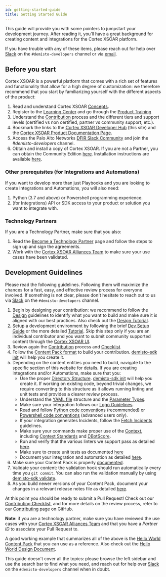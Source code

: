 ```yaml
---
id: getting-started-guide
title: Getting Started Guide
---
```


This guide will provide you with some pointers to jumpstart your development journey. After reading it, you’ll have a great background for creating content and integrations for the Cortex XSOAR platform.

If you have trouble with any of these items, please reach out for help over [Slack](https://start.paloaltonetworks.com/join-our-slack-community) on the `#demisto-developers` channel or via [email](mailto:soar.alliances@paloaltonetworks.com).

## Before you start

Cortex XSOAR is a powerful platform that comes with a rich set of features and functionality that allow for a high degree of customization: we therefore recommend that you start by familiarizing yourself with the different aspects of the product:

1. Read and understand Cortex XSOAR [Concepts](../concepts/concepts).
2. Register to the [Learning Center](http://education.paloaltonetworks.com/learningcenter) and go through the [Product Training](../partners/become-a-tech-partner#3-take-required-training).
3. Understand the [Contribution](../contributing/contributing) process and the different tiers and support levels (certified vs non certified, partner vs community support, etc.).
4. Bookmark the links to the [Cortex XSOAR Developer Hub](https://xsoar.pan.dev/docs/) (this site) and the [Cortex XSOAR Product Documentation Page](https://docs.paloaltonetworks.com/cortex/cortex-xsoar.html).
4. Access the Palo Alto Networks [DFIR Slack Community](https://start.paloaltonetworks.com/join-our-slack-community) and join the *#demisto-developers* channel.
5. Obtain and install a copy of Cortex XSOAR. If you are not a Partner, you can obtain the Community Edition [here](https://start.paloaltonetworks.com/sign-up-for-demisto-free-edition). Installation instructions are available [here](https://docs.paloaltonetworks.com/cortex/cortex-xsoar/6-0/cortex-xsoar-admin/installation.html).

### Other prerequisites (for Integrations and Automations)

If you want to develop more than just Playbooks and you are looking to create Integrations and Automations, you will also need:
1. Python (3.7 and above) or Powershell programming experience.
2. (for Integrations) API or SDK access to your product or solution you want to integrate with.

### Technology Partners

If you are a Technology Partner, make sure that you also:

1. Read the [Become a Technology Partner](../partners/become-a-tech-partner) page and follow the steps to sign up and sign the agreements.
2. Work with the [Cortex XSOAR Alliances Team](mailto:soar.alliances@paloaltonetworks.com) to make sure your use cases have been validated.

## Development Guidelines

Please read the following guidelines. Following them  will maximize the chances for a fast, easy, and effective review process for everyone involved. If something is not clear, please don't hesitate to reach out to us via [Slack](http://go.demisto.com/join-our-slack-community) on the `#demisto-developers` channel.

1. Begin by designing your contribution: we recommend to follow the [Design](../concepts/design) guidelines to identify what you want to build and make sure it is aligned with our best practices. Also check out the [Design Tutorial](../tutorials/tut-design).
2. Setup a development environment by following the brief [Dev Setup Guide](dev-setup) or the more detailed [Tutorial](../tutorials/tut-setup-dev). Skip this step only if you are an individual contributor and you want to submit community supported content through the [Cortex XSOAR UI](../contributing/marketplace).
3. Review again the [Contribution](../contributing/contributing) process and [Checklist](../contributing/checklist).
4. Follow the [Content Pack format](packs-format) to build your contribution. [demisto-sdk init](https://github.com/demisto/demisto-sdk/blob/master/demisto_sdk/commands/init/README.md) will help you create it.
5. Depending on the content entities you need to build, navigate to the specific section of this website for details. If you are creating Integrations and/or Automations, make sure that you:
    * Use the proper  [Directory Structure](../integrations/package-dir). [demisto-sdk init](https://github.com/demisto/demisto-sdk/blob/master/demisto_sdk/commands/init/README.md) will help you create it. If working on existing code, beyond trivial changes, we require converting to this structure as it allows running linting and unit tests and provides a clearer review process.
    * Understand the [YAML file](../integrations/yaml-file) structure and the [Parameter Types](../integrations/parameter-types).
    * Make sure your integration follows our [Logo Guidelines](../integrations/integration-logo).
    * Read and follow [Python code conventions](../integrations/code-conventions) (recommended) or [Powershell code conventions](../integrations/powershell-code) (advanced users only).
    * If your integration generates Incidents, follow the [Fetch Incidents](../fetching-incidents) guidelines.
    * Make sure your commands make proper use of the [Context](../integrations/context-and-outputs), including [Context Standards](../integrations/context-standards-about) and [DBotScore](../integrations/dbot).
    * Run and verify that the various linters we support pass as detailed [here](../integrations/linting).
    * Make sure to create unit tests as documented [here](../integrations/unit-testing)
    * Document your integration and automation as detailed [here](integration-docs).
6. Make sure your Content Pack is properly [documented](../integrations/pack-docs).
7. Validate your content: the validation hook should run automatically every time you `git commit`. You can also run the validation manually by using [demisto-sdk validate](https://github.com/demisto/demisto-sdk/blob/master/demisto_sdk/commands/validate/README.md). 
8. As you build newer versions of your Content Pack, document your changes in a relevant release notes file as detailed [here](../integrations/release-notes).

At this point you should be ready to submit a Pull Request! Check out our [Contributing Checklist](../contributing/checklist), and for more details on the review process, refer to our [Contributing](https://github.com/demisto/content/blob/master/CONTRIBUTING.md) page on GitHub.

**Note**: if you are a technology partner, make sure you have reviewed the use cases with your [Cortex XSOAR Alliances Team](mailto:soar.alliances@paloaltonetworks.com) and that you have a *Partner ID* to associate your Pull Request to.

A good working example that summarizes all of the above is the [Hello World Content Pack](https://github.com/demisto/content/tree/master/Packs/HelloWorld) that you can use as a reference. Also check out the [Hello World Design Document](https://docs.google.com/document/d/1wETtBEKg37PHNU8tYeB56M1LE314ux086z3HFeF_cX0).

This guide doesn't cover all the topics: please browse the left sidebar and use the search bar to find what you need, and reach out for help over [Slack](https://start.paloaltonetworks.com/join-our-slack-community) on the `#demisto-developers` channel when in doubt.
